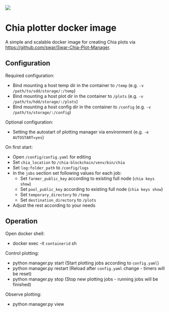 ![](https://www.chia.net/img/chia_logo.svg)

# Chia plotter docker image
A simple and scalable docker image for creating Chia plots via https://github.com/swar/Swar-Chia-Plot-Manager.

## Configuration
Required configuration:
* Bind mounting a host temp dir in the container to `/temp` (e.g. `-v /path/to/sdd/storage/:/temp`)
* Bind mounting a host plot dir in the container to `/plots`  (e.g. `-v /path/to/hdd/storage/:/plots`)
* Bind mounting a host config dir in the container to `/config`  (e.g. `-v /path/to/storage/:/config`)

Optional configuration:
* Setting the autostart of plotting manager via environment (e.g. `-e AUTOSTART=yes`)

On first start:
* Open `/config/config.yaml` for editing
* Set `chia_location` to `/chia-blockchain/venv/bin/chia`
* Set `log:folder_path` to `/config/logs`
* In the `jobs` section set following values for each job:
  * Set `farmer_public_key` according to existing full node (`chia keys show`)
  * Set `pool_public_key` according to existing full node (`chia keys show`)
  * Set `temporary_directory` to `/temp`
  * Set `destination_directory` to `/plots`
* Adjust the rest according to your needs

## Operation
Open docker shell:
* docker exec -it `containerid` sh

Control plotting:
* python manager.py start (Start plotting jobs according to `config.yaml`)
* python manager.py restart (Reload after `config.yaml` change - timers will be reset)
* python manager.py stop (Stop new plotting jobs - running jobs will be finished)

Observe plotting:
* python manager.py view
